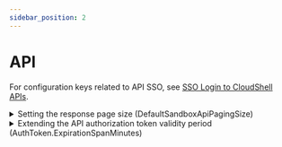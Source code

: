 ```yaml
---
sidebar_position: 2
---
```


# API

For configuration keys related to API SSO, see [SSO Login to CloudShell APIs](../../../../devguide/available-cs-api/sso-login-to-cs-api.md).

<details style={{ width: '100%', marginLeft: 'auto', marginRight: 'auto' }}>
  <summary>Setting the response page size (DefaultSandboxApiPagingSize)</summary>
<table>
	<tbody>
		<tr>
			<td>Key</td>
			<td>`<add key="DefaultSandboxApiPagingSize" value="1000"/>`</td>
		</tr>
		<tr>
			<td>Possible values</td>
			<td>Numeric</td>
		</tr>
		<tr>
			<td>Where to add/change</td>
			<td>`customer.config` CloudShell Server installation directory</td>
		</tr>
		<tr>
			<td>Default value</td>
			<td>1000</td>
		</tr>
		<tr>
			<td>Affected CloudShell Component</td>
			<td>CloudShell API</td>
		</tr>
		<tr>
			<td>Version</td>
			<td>8.1 and above</td>
		</tr>
	</tbody>
</table>
</details>
<details style={{ width: '100%', marginLeft: 'auto', marginRight: 'auto' }}>
  <summary>Extending the API authorization token validity period (AuthToken.ExpirationSpanMinutes)</summary>
<table>
	<tbody>
		<tr>
			<td>Key</td>
			<td>`<add key="AuthToken.ExpirationSpanMinutes" value="1000"/>`</td>
		</tr>
		<tr>
			<td>Possible values</td>
			<td>Numeric (in minutes)</td>
		</tr>
		<tr>
			<td>Where to add/change</td>
			<td>`customer.config` CloudShell Server installation directory</td>
		</tr>
		<tr>
			<td>Default value</td>
			<td>300</td>
		</tr>
		<tr>
			<td>Affected CloudShell Component</td>
			<td>CloudShell API</td>
		</tr>
		<tr>
			<td>Version</td>
			<td>6.4 and above</td>
		</tr>
	</tbody>
</table>
</details>